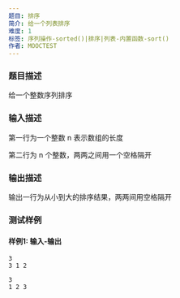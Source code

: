 ```yaml
---
题目: 排序
简介: 给一个列表排序
难度: 1
标签: 序列操作-sorted()|排序|列表-内置函数-sort()
作者: MOOCTEST
---
```


### 题目描述

给一个整数序列排序

### 输入描述

第一行为一个整数 n 表示数组的长度

第二行为 n 个整数，两两之间用一个空格隔开

### 输出描述

输出一行为从小到大的排序结果，两两间用空格隔开

### 测试样例

#### 样例1: 输入-输出

```
3
3 1 2
```

```
3
1 2 3
```

